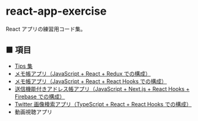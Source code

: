 # react-app-exercise

React アプリの練習用コード集。

## ■ 項目

- [Tips 集](https://github.com/Yagami360/MachineLearning_Tips/#React)
- [メモ帳アプリ（JavaScript + React + Redux での構成）](https://github.com/Yagami360/MachineLearning_Tips/tree/master/front_end/web_app/30)
- [メモ帳アプリ（JavaScript + React + React Hooks での構成）](https://github.com/Yagami360/MachineLearning_Tips/tree/master/front_end/web_app/40)
- [送信機能付きアドレス帳アプリ（JavaScript + Next.js + React Hooks + Firebase での構成）](https://github.com/Yagami360/MachineLearning_Tips/tree/master/front_end/web_app/41)
- [Twitter 画像検索アプリ（TypeScript + React + React Hooks での構成）](https://github.com/Yagami360/react-app-exercise/tree/master/twitter-image-serch-app)
- 動画視聴アプリ
